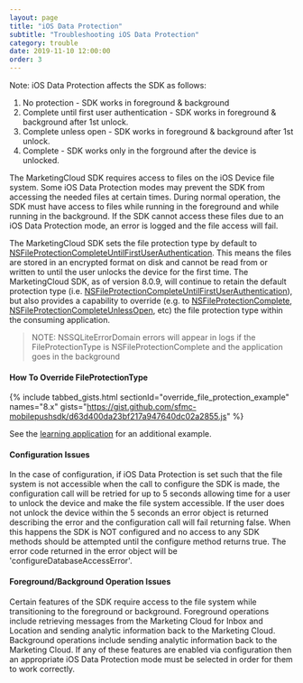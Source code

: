 ```yaml
---
layout: page
title: "iOS Data Protection"
subtitle: "Troubleshooting iOS Data Protection"
category: trouble
date: 2019-11-10 12:00:00
order: 3
---
```


Note: iOS Data Protection affects the SDK as follows:
1. No protection - SDK works in foreground & background
2. Complete until first user authentication - SDK works in foreground & background after 1st unlock.
3. Complete unless open - SDK works in foreground & background after 1st unlock.
4. Complete - SDK works only in the forground after the device is unlocked.

The MarketingCloud SDK requires access to files on the iOS Device file system. Some iOS Data Protection modes may prevent the SDK from accessing the needed files at certain times. During normal operation, the SDK must have access to files while running in the foreground and while running in the background. If the SDK cannot access these files due to an iOS Data Protection mode, an error is logged and the file access will fail.

The MarketingCloud SDK sets the file protection type by default to [NSFileProtectionCompleteUntilFirstUserAuthentication](https://developer.apple.com/documentation/foundation/nsfileprotectioncompleteuntilfirstuserauthentication). This means the files are stored in an encrypted format on disk and cannot be read from or written to until the user unlocks the device for the first time. The MarketingCloud SDK, as of version 8.0.9, will continue to retain the default protection type (i.e. [NSFileProtectionCompleteUntilFirstUserAuthentication](https://developer.apple.com/documentation/foundation/nsfileprotectioncompleteuntilfirstuserauthentication)), but also provides a capability to override (e.g. to [NSFileProtectionComplete](https://developer.apple.com/documentation/foundation/nsfileprotectioncomplete), [NSFileProtectionCompleteUnlessOpen](https://developer.apple.com/documentation/foundation/nsfileprotectioncompleteunlessopen), etc) the file protection type within the consuming application.

> NOTE: NSSQLiteErrorDomain errors will appear in logs if the FileProtectionType is NSFileProtectionComplete and the application goes in the background

#### How To Override FileProtectionType

{% include tabbed_gists.html sectionId="override_file_protection_example" names="8.x" gists="https://gist.github.com/sfmc-mobilepushsdk/d63d400da23bf217a947640dc02a2855.js" %}

See the [learning application](https://github.com/salesforce-marketingcloud/MarketingCloudSDK-iOS/tree/spm/examples/LearningApp/LearningApp/AppDelegate.swift) for an additional example.

#### Configuration Issues
In the case of configuration, if iOS Data Protection is set such that the file system is not accessible when the call to configure the SDK is made, the configuration call will be retried for up to 5 seconds allowing time for a user to unlock the device and make the file system accessible. If the user does not unlock the device within the 5 seconds an error object is returned describing the error and the configuration call will fail returning false. When this happens the SDK is NOT configured and no access to any SDK methods should be attempted until the configure method returns true. The error code returned in the error object will be 'configureDatabaseAccessError'.

#### Foreground/Background Operation Issues
Certain features of the SDK require access to the file system while transitioning to the foreground or background. Foreground operations include retrieving messages from the Marketing Cloud for Inbox and Location and sending analytic information back to the Marketing Cloud. Background operations include sending analytic information back to the Marketing Cloud. If any of these features are enabled via configuration then an appropriate iOS Data Protection mode must be selected in order for them to work correctly.
